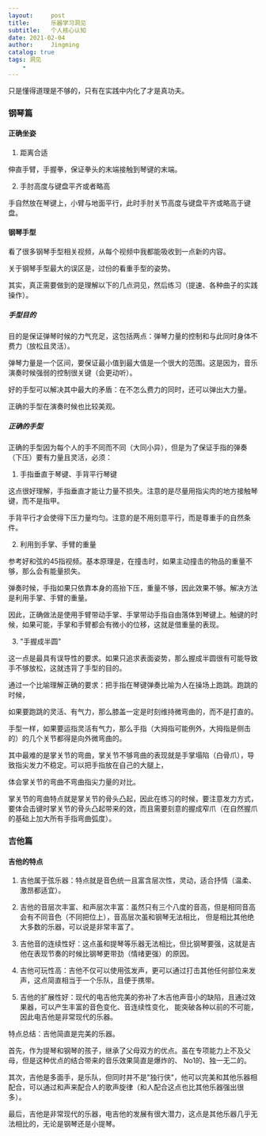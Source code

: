 ```yaml
---
layout:     post
title:      乐器学习洞见
subtitle:   个人核心认知
date: 2021-02-04
author:     Jingming
catalog: true
tags: 洞见
    -
---
```


只是懂得道理是不够的，只有在实践中内化了才是真功夫。

### 钢琴篇

#### 正确坐姿

1. 距离合适

伸直手臂，手握拳，保证拳头的末端接触到琴键的末端。

2. 手肘高度与键盘平齐或者略高

手自然放在琴键上，小臂与地面平行，此时手肘关节高度与键盘平齐或略高于键盘。


#### 钢琴手型

看了很多钢琴手型相关视频，从每个视频中我都能吸收到一点新的内容。

关于钢琴手型最大的误区是，过份的看重手型的姿势。

其实，真正需要做到的是理解以下的几点洞见，然后练习（提速、各种曲子的实践操作）。

##### 手型目的

目的是保证弹琴时候的力气充足，这包括两点：弹琴力量的控制和与此同时身体不费力（放松且灵活）。

弹琴力量是一个区间，要保证最小值到最大值是一个很大的范围。这是因为，音乐演奏时候强弱的控制很关键（会更动听）。

好的手型可以解决其中最大的矛盾：在不怎么费力的同时，还可以弹出大力量。

正确的手型在演奏时候也比较美观。

##### 正确的手型

正确的手型因为每个人的手不同而不同（大同小异），但是为了保证手指的弹奏（下压）要有力量且灵活，必须：

1. 手指垂直于琴键、手背平行琴键

这点很好理解，手指垂直才能让力量不损失。注意的是尽量用指尖肉的地方接触琴键，而不是指甲。

手背平行才会使得下压力量均匀。注意的是不用刻意平行，而是尊重手的自然条件。

2. 利用到手掌、手臂的重量

参考好和弦的45指视频。基本原理是，在撞击时，如果主动撞击的物品的重量不够，那么会有能量损失。

弹奏时候，手指如果只依靠本身的高抬下压，重量不够，因此效果不够。解决方法是利用手掌、手臂的重量。

因此，正确做法是使用手臂带动手掌、手掌带动手指自由落体到琴键上。触键的时候，如果可能，手掌和手臂都会有微小的位移，这就是借重量的表现。

3. "手握成半圆"

这一点是最具有误导性的要求。如果只追求表面姿势，那么握成半圆很有可能导致手不够放松，这就违背了手型的目的。

通过一个比喻理解正确的要求：把手指在琴键弹奏比喻为人在操场上跑跳。跑跳的时候，

如果要跑跳的灵活、有气力，那么膝盖一定是时刻维持微弯曲的，而不是打直的。

手型一样，如果要运指灵活有气力，那么手指（大拇指可能例外，大拇指是侧击的）的几个关节都得是向外微弯曲的。

其中最难的是掌关节的弯曲，掌关节不够弯曲的表现就是手掌塌陷（白骨爪），导致指尖发力不稳定。可以把手指放在自己的大腿上，

体会掌关节的弯曲不弯曲指尖力量的对比。

掌关节的弯曲特点就是掌关节的骨头凸起，因此在练习的时候，要注意发力方式，要体会击键时掌关节的骨头凸起带来的效，而且需要刻意的握成窄爪（在自然握爪的基础上加大所有手指弯曲弧度）。

### 吉他篇

#### 吉他的特点

1. 吉他属于弦乐器：特点就是音色统一且富含层次性，灵动，适合抒情（温柔、激昂都适宜）。

2. 吉他的音层次丰富、和声层次丰富：虽然只有三个八度的音高，但是相同音高会有不同音色（不同把位上），音高层次虽和钢琴无法相比，
但是相比其他绝大多数的乐器，可以说是非常丰富了。

3. 吉他音的连续性好：这点虽和提琴等乐器无法相比，但比钢琴要强，这就是吉他在表现节奏的时候比钢琴更带劲（情绪更强）的原因。

4. 吉他可玩性高：吉他不仅可以使用弦发声，更可以通过打击其他任何部位来发声，这点简直相当于一个乐队，且便于携带。

5. 吉他的扩展性好：现代的电吉他完美的弥补了木吉他声音小的缺陷，且通过效果器，可以产生丰富的音色变化、音连续性变化，
能突破各种以前的不可能，因此电吉他是非常现代的乐器。

特点总结：吉他简直是完美的乐器。

首先，作为提琴和钢琴的孩子，继承了父母双方的优点。虽在专项能力上不及父母，但是这种优点的结合带来的音乐效果简直是爆炸的、
No1的、独一无二的。

其次，吉他是多面手，是乐队，但同时并不是"独行侠"，他可以完美和其他乐器相配合，可以通过和声来配合人的歌声旋律（和人配合这点也比其他乐器强出很多）。

最后，吉他是非常现代的乐器，电吉他的发展有很大潜力，这点是其他乐器几乎无法相比的，无论是钢琴还是小提琴。





